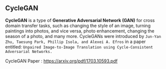 ## CycleGAN

**CycleGAN** is a type of **Generative Adversarial Network (GAN)** for cross
domain transfer tasks, such as changing the style of an image, turning
paintings into photos, and vice versa, photo enhancement, changing the
season of a photo, and many more. CycleGANs were introduced by `Jun-Yan
Zhu, Taesung Park, Phillip Isola, and Alexei A. Efros` in a paper entitled:
`Unpaired Image-to-Image Translation using Cycle-Consistent Adversarial
Networks.`

CycleGAN Paper : https://arxiv.org/pdf/1703.10593.pdf
